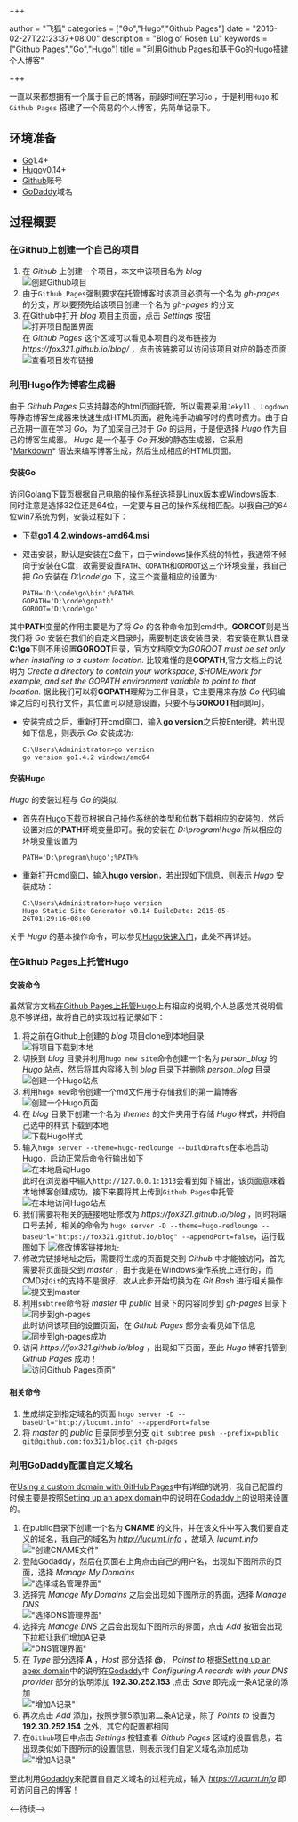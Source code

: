 +++

author = "飞狐"
categories = ["Go","Hugo","Github Pages"]
date = "2016-02-27T22:23:37+08:00"
description = "Blog of Rosen Lu"
keywords = ["Github Pages","Go","Hugo"]
title = "利用Github Pages和基于Go的Hugo搭建个人博客"

+++

一直以来都想拥有一个属于自己的博客，前段时间在学习`Go` ，于是利用`Hugo` 和`Github Pages` 搭建了一个简易的个人博客，先简单记录下。 

[//]:(设置前面的内容为summary)
<!--more-->

## 环境准备
* [Go](https://golang.org/)1.4+
* [Hugo](https://gohugo.io)v0.14+
* [Github](https://github.com/)账号
* [GoDaddy](https://www.godaddy.com)域名 

## 过程概要
### 在Github上创建一个自己的项目
1. 在 *Github* 上创建一个项目，本文中该项目名为 *blog*  
	![创建Github项目](/blog_img/create-website-with-hugo/create-github-repository.png "创建Github项目")
2. 由于`Github Pages`强制要求在托管博客时该项目必须有一个名为 *gh-pages* 的分支，所以要预先给该项目创建一个名为 *gh-pages* 的分支
3. 在Github中打开 *blog* 项目主页面，点击 *Settings* 按钮  
	![打开项目配置界面](/blog_img/create-website-with-hugo/open-github-project-settings.png "打开Github项目设置界面")  
	在 *Github Pages* 这个区域可以看见本项目的发布链接为 *https\://fox321.github.io/blog/* ，点击该链接可以访问该项目对应的静态页面   
	![查看项目发布链接](/blog_img/create-website-with-hugo/check-github-project-address.png "查看项目发布链接")

### 利用Hugo作为博客生成器
由于 *Github Pages* 只支持静态的html页面托管，所以需要采用`Jekyll` 、`Logdown` 等静态博客生成器来快速生成HTML页面，避免纯手动编写时的费时费力。由于自己近期一直在学习 *Go*，为了加深自己对于 *Go* 的运用，于是便选择 *Hugo*  作为自己的博客生成器。 *Hugo* 是一个基于 *Go* 开发的静态生成器，它采用*[Markdown](https://zh.wikipedia.org/zh-cn/Markdown)* 语法来编写博客生成，然后生成相应的HTML页面。

#### 安装Go
访问[Golang下载页](https://golang.org/dl/)根据自己电脑的操作系统选择是Linux版本或Windows版本，同时注意是选择32位还是64位，一定要与自己的操作系统相匹配。以我自己的64位win7系统为例，安装过程如下：

* 下载**go1.4.2.windows-amd64.msi**
* 双击安装，默认是安装在C盘下，由于windows操作系统的特性，我通常不倾向于安装在C盘，故需要设置`PATH`、`GOPATH`和`GOROOT`这三个环境变量，我自己把 *Go* 安装在 *D:\code\go* 下，这三个变量相应的设置为:

	```
	PATH='D:\code\go\bin';%PATH%  
	GOPATH='D:\code\gopath'  
	GOROOT='D:\code\go'
	```

其中**PATH**变量的作用主要是为了将 *Go* 的各种命令加到cmd中。**GOROOT**则是当我们将 *Go* 安装在我们的自定义目录时，需要制定该安装目录，若安装在默认目录**C:\go**下则不用设置**GOROOT**目录，官方文档原文为*GOROOT must be set only when installing to a custom location.* 比较难懂的是**GOPATH**,官方文档上的说明为 *Create a directory to contain your workspace, $HOME/work for example, and set the GOPATH environment variable to point to that location.* 据此我们可以将**GOPATH**理解为工作目录，它主要用来存放 *Go* 代码编译之后的可执行文件，其位置可以随意设置，只要不与**GOROOT**相同即可。

* 安装完成之后，重新打开cmd窗口，输入**go version**之后按Enter键，若出现如下信息，则表示 *Go* 安装成功:

	```
	C:\Users\Administrator>go version  
	go version go1.4.2 windows/amd64
	```

#### 安装Hugo
*Hugo* 的安装过程与 *Go* 的类似.

* 首先在[Hugo下载页](https://github.com/spf13/hugo/releases)根据自己操作系统的类型和位数下载相应的安装包，然后设置对应的**PATH**环境变量即可。我的安装在 *D:\program\hugo* 所以相应的环境变量设置为

	```
	PATH='D:\program\hugo';%PATH%
	```

* 重新打开cmd窗口，输入**hugo version**，若出现如下信息，则表示 *Hugo* 安装成功：

	```
	C:\Users\Administrator>hugo version
	Hugo Static Site Generator v0.14 BuildDate: 2015-05-26T01:29:16+08:00
	```

关于 *Hugo* 的基本操作命令，可以参见[Hugo快速入门](https://gohugo.io/overview/quickstart/)，此处不再详述。


### 在Github Pages上托管Hugo

#### 安装命令
虽然官方文档[在Github Pages上托管Hugo](https://gohugo.io/tutorials/github-pages-blog/)上有相应的说明,个人总感觉其说明信息不够详细，故将自己的实现过程记录如下：

1. 将之前在Github上创建的 *blog* 项目clone到本地目录   
    ![将项目下载到本地](/blog_img/create-website-with-hugo/clone-github-repository.png "将项目下载到本地")  
2. 切换到 *blog* 目录并利用`hugo new site`命令创建一个名为 *person_blog* 的 *Hugo* 站点，然后将其内容移入到 *blog* 目录下并删除 *person_blog* 目录   
	![创建一个Hugo站点](/blog_img/create-website-with-hugo/create-hugo-site-in-repository.png "创建一个Hugo站点")
3. 利用`hugo new`命令创建一个md文件用于存储我们的第一篇博客  
	![创建一个Hugo页面](/blog_img/create-website-with-hugo/create-hugo-page.png "创建一个Hugo页面")
4. 在 *blog* 目录下创建一个名为 *themes* 的文件夹用于存储 *Hugo* 样式，并将自己选中的样式下载到本地  
	![下载Hugo样式](/blog_img/create-website-with-hugo/clone-hugo-theme.png "下载Hugo样式")
5. 输入`hugo server --theme=hugo-redlounge --buildDrafts`在本地启动Hugo，启动正常后命令行输出如下  
	![在本地启动Hugo](/blog_img/create-website-with-hugo/start-hugo-in-local.png "在本地启动Hugo")  
	此时在浏览器中输入`http://127.0.0.1:1313`会看到如下输出，该页面意味着本地博客创建成功，接下来要将其上传到`Github Pages`中托管    
	![在本地访问Hugo站点](/blog_img/create-website-with-hugo/visit-local-hugo-site.png "在本地访问Hugo站点")  
7. 我们需要将相关的链接地址修改为 *https\://fox321.github.io/blog* ，同时将端口号去掉，相关的命令为 `hugo server -D --theme=hugo-redlounge --baseUrl="https://fox321.github.io/blog" --appendPort=false`，运行截图如下
	![修改博客链接地址](/blog_img/create-website-with-hugo/update-hugo-site-url.png "修改博客链接地址")
8. 修改完链接地址之后，需要将生成的页面提交到 *Github* 中才能被访问，首先需要将页面提交到 *master* ，由于我是在Windows操作系统上进行的，而CMD对`Git`的支持不是很好，故从此步开始切换为在 *Git Bash* 进行相关操作    
	![提交到master](/blog_img/create-website-with-hugo/push-blog-to-github.png "提交到master")
9. 利用`subtree`命令将 *master* 中 *public* 目录下的内容同步到 *gh-pages* 目录下  
	![同步到gh-pages](/blog_img/create-website-with-hugo/push-blog-to-branch.png "同步到gh-pages")  
	此时访问该项目的设置页面，在 *Github Pages* 部分会看见如下信息  
    ![同步到gh-pages成功](/blog_img/create-website-with-hugo/push-blog-to-branch-success.png "同步到gh-pages成功")  
10. 访问 *https\://fox321.github.io/blog* ，出现如下页面，至此 *Hugo* 博客托管到 *Github Pages* 成功！  
	![访问Github Pages页面"](/blog_img/create-website-with-hugo/visit-github-pages-hugo-site.png "访问Github Pages页面")

#### 相关命令
1. 生成绑定到指定域名的页面 `hugo server -D --baseUrl="http://lucumt.info" --appendPort=false`
2. 将 *master* 的 *public* 目录同步到分支 `git subtree push --prefix=public git@github.com:fox321/blog.git gh-pages`

### 利用GoDaddy配置自定义域名
在[Using a custom domain with GitHub Pages](https://help.github.com/articles/using-a-custom-domain-with-github-pages/)中有详细的说明，我自己配置的时候主要是按照[Setting up an apex domain](https://help.github.com/articles/setting-up-an-apex-domain/)中的说明在[Godaddy](https://www.godaddy.com/)上的说明来设置的。

1. 在public目录下创建一个名为 **CNAME** 的文件，并在该文件中写入我们要自定义的域名，我自己的域名为 *http://lucumt.info* ，故填入 *lucumt.info*  
!["创建CNAME文件"](/blog_img/create-website-with-hugo/create-cname-file.png "创建CNAME文件并添加域名")  
2. 登陆Godaddy，然后在页面右上角点击自己的用户名，出现如下图所示的页面，选择 *Manage My Domains*  
!["选择域名管理界面"](/blog_img/create-website-with-hugo/godaddy-choose-manage-page.png "选择域名管理界面")  
3. 选择完 *Manage My Domains* 之后会出现如下图所示的界面，选择 *Manage DNS*   
!["选择DNS管理界面"](/blog_img/create-website-with-hugo/godaddy-choose-manage-dns.png "选择DNS管理界面") 
4. 选择完 *Manage DNS* 之后会出现如下图所示的界面，点击 *Add* 按钮会出现下拉框让我们增加A记录  
!["DNS管理界面"](/blog_img/create-website-with-hugo/godaddy-dns-records-page.png "DNS管理界面")  
5. 在 *Type* 部分选择 **A** ，*Host* 部分选择 **@**， *Poinst to* 根据[Setting up an apex domain](https://help.github.com/articles/setting-up-an-apex-domain/)中的说明在[Godaddy](https://www.godaddy.com/)中 *Configuring A records with your DNS provider* 部分的说明添加 **192.30.252.153** ,点击 *Save* 即完成一条A记录的添加  
!["增加A记录"](/blog_img/create-website-with-hugo/godaddy-dns-add-a-records.png "增加A记录")  
6. 再次点击 *Add* 添加，按照步骤5添加第二条A记录，除了 *Points to* 设置为 **192.30.252.154** 之外，其它的配置都相同
7. 在`Github`项目中点击 *Settings* 按钮查看 *Github Pages* 区域的设置信息，若出现类似如下图所示的设置信息，则表示我们自定义域名添加成功  
!["增加A记录"](/blog_img/create-website-with-hugo/github-pages-configuration-check.png "增加A记录")

至此利用[Godaddy](https://www.godaddy.com/)来配置自自定义域名的过程完成，输入 *https://lucumt.info* 即可访问自己的博客！

<--待续-->